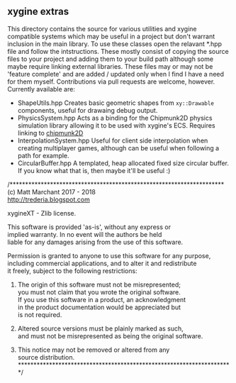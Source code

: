 ## xygine extras

This directory contains the source for various utilities and xygine compatible systems
which may be useful in a project but don't warrant inclusion in the main library. To use
these classes open the relavant *.hpp file and follow the intstructions. These mostly
consist of copying the source files to your project and adding them to your build path
although some maybe require linking external libraries. These files may or may not be
'feature complete' and are added / updated only when I find I have a need for them myself.
Contributions via pull requests are welcome, however. Currently available are:

- ShapeUtils.hpp Creates basic geometric shapes from `xy::Drawable` components, useful
for drawaing debug output.
- PhysicsSystem.hpp Acts as a binding for the Chipmunk2D physics simulation library
allowing it to be used with xygine's ECS. Requires linking to [chipmunk2D](https://chipmunk-physics.net/)
- InterpolationSystem.hpp Useful for client side interpolation when creating multiplayer
games, although can be useful when following a path for example.
- CircularBuffer.hpp A templated, heap allocated fixed size circular buffer. If you know
what that is, then maybe it'll be useful :)

/*********************************************************************  
(c) Matt Marchant 2017 - 2018  
http://trederia.blogspot.com  

xygineXT - Zlib license.  

This software is provided 'as-is', without any express or  
implied warranty. In no event will the authors be held  
liable for any damages arising from the use of this software.  

Permission is granted to anyone to use this software for any purpose,  
including commercial applications, and to alter it and redistribute  
it freely, subject to the following restrictions:  

1. The origin of this software must not be misrepresented;  
you must not claim that you wrote the original software.  
If you use this software in a product, an acknowledgment  
in the product documentation would be appreciated but  
is not required.  

2. Altered source versions must be plainly marked as such,  
and must not be misrepresented as being the original software.  

3. This notice may not be removed or altered from any  
source distribution.  
*********************************************************************/  

